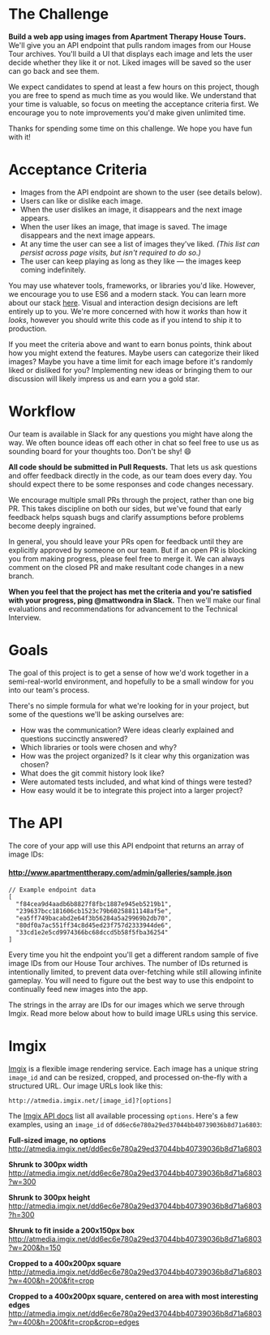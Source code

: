 # The Challenge

__Build a web app using images from Apartment Therapy House Tours.__ We'll give you an API endpoint that pulls random images from our House Tour archives. You'll build a UI that displays each image and lets the user decide whether they like it or not. Liked images will be saved so the user can go back and see them.

We expect candidates to spend at least a few hours on this project, though you are free to spend as much time as you would like. We understand that your time is valuable, so focus on meeting the acceptance criteria first. We encourage you to note improvements you'd make given unlimited time.

Thanks for spending some time on this challenge. We hope you have fun with it!

# Acceptance Criteria

* Images from the API endpoint are shown to the user (see details below).
* Users can like or dislike each image.
* When the user dislikes an image, it disappears and the next image appears.
* When the user likes an image, that image is saved. The image disappears and the next image appears.
* At any time the user can see a list of images they've liked. _(This list can persist across page visits, but isn't required to do so.)_
* The user can keep playing as long as they like — the images keep coming indefinitely.

You may use whatever tools, frameworks, or libraries you'd like. However, we encourage you to use ES6 and a modern stack. You can learn more about our stack [here](https://github.com/apartmenttherapy/meta#stack--tools). Visual and interaction design decisions are left entirely up to you. We're more concerned with how it _works_ than how it _looks_, however you should write this code as if you intend to ship it to production.

If you meet the criteria above and want to earn bonus points, think about how you might extend the features. Maybe users can categorize their liked images? Maybe you have a time limit for each image before it's randomly liked or disliked for you? Implementing new ideas or bringing them to our discussion will likely impress us and earn you a gold star.

# Workflow

Our team is available in Slack for any questions you might have along the way. We often bounce ideas off each other in chat so feel free to use us as sounding board for your thoughts too. Don't be shy! :smile:

__All code should be submitted in Pull Requests.__ That lets us ask questions and offer feedback directly in the code, as our team does every day. You should expect there to be some responses and code changes necessary.

We encourage multiple small PRs through the project, rather than one big PR. This takes discipline on both our sides, but we've found that early feedback helps squash bugs and clarify assumptions before problems become deeply ingrained.

In general, you should leave your PRs open for feedback until they are explicitly approved by someone on our team. But if an open PR is blocking you from making progress, please feel free to merge it. We can always comment on the closed PR and make resultant code changes in a new branch.

__When you feel that the project has met the criteria and you're satisfied with your progress, ping @mattwondra in Slack.__ Then we'll make our final evaluations and recommendations for advancement to the Technical Interview.

# Goals

The goal of this project is to get a sense of how we'd work together in a semi-real-world environment, and hopefully to be a small window for you into our team's process.

There's no simple formula for what we're looking for in your project, but some of the questions we'll be asking ourselves are:
* How was the communication? Were ideas clearly explained and questions succinctly answered?
* Which libraries or tools were chosen and why?
* How was the project organized? Is it clear why this organization was chosen?
* What does the git commit history look like?
* Were automated tests included, and what kind of things were tested?
* How easy would it be to integrate this project into a larger project?

# The API

The core of your app will use this API endpoint that returns an array of image IDs:

#### http://www.apartmenttherapy.com/admin/galleries/sample.json

```
// Example endpoint data
[
  "f84cea9d4aadb6b8827f8fbc1887e945eb5219b1",
  "239637bcc181606cb1523c79b60258811148af5e",
  "ea5ff749bacabd2e64f3b56284a5a29969b2db70",
  "80df0a7ac551ff34c8d45ed23f757d2333944de6",
  "33cd1e2e5cd9974366bc68dccd5b58f5fba36254"
]
```

Every time you hit the endpoint you'll get a different random sample of five image IDs from our House Tour archives. The number of IDs returned is intentionally limited, to prevent data over-fetching while still allowing infinite gameplay. You will need to figure out the best way to use this endpoint to continually feed new images into the app.

The strings in the array are IDs for our images which we serve through Imgix. Read more below about how to build image URLs using this service.


# Imgix

[Imgix](https://imgix.com) is a flexible image rendering service. Each image has a unique string `image_id` and can be resized, cropped, and processed on-the-fly with a structured URL. Our image URLs look like this:

```
http://atmedia.imgix.net/[image_id]?[options]
```

The [Imgix API docs](https://docs.imgix.com/apis/url) list all available processing `options`. Here's a few examples, using an `image_id` of `dd6ec6e780a29ed37044bb40739036b8d71a6803`:

**Full-sized image, no options**  
http://atmedia.imgix.net/dd6ec6e780a29ed37044bb40739036b8d71a6803

**Shrunk to 300px width**  
http://atmedia.imgix.net/dd6ec6e780a29ed37044bb40739036b8d71a6803?w=300

**Shrunk to 300px height**  
http://atmedia.imgix.net/dd6ec6e780a29ed37044bb40739036b8d71a6803?h=300

**Shrunk to fit inside a 200x150px box**  
http://atmedia.imgix.net/dd6ec6e780a29ed37044bb40739036b8d71a6803?w=200&h=150

**Cropped to a 400x200px square**  
http://atmedia.imgix.net/dd6ec6e780a29ed37044bb40739036b8d71a6803?w=400&h=200&fit=crop

**Cropped to a 400x200px square, centered on area with most interesting edges**
http://atmedia.imgix.net/dd6ec6e780a29ed37044bb40739036b8d71a6803?w=400&h=200&fit=crop&crop=edges

